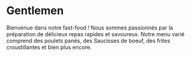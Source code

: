 # Gentlemen
Bienvenue dans notre fast-food ! Nous sommes passionnés par la préparation de délicieux repas rapides et savoureux. Notre menu varié comprend des poulets panés, des Saucisses de boeuf, des frites croustillantes et bien plus encore.
